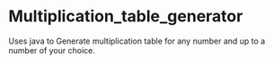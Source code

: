# Multiplication_table_generator
Uses java to Generate multiplication table for any number and up to a number of your choice.
